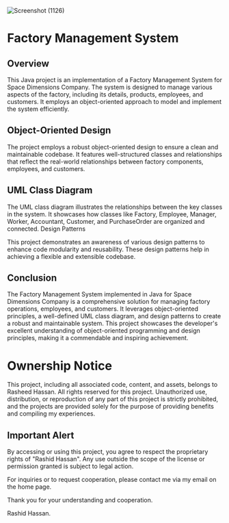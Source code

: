 ![Screenshot (1126)](https://github.com/RashidHasan/Factory-Management-System/assets/136935583/6baf50fb-825d-4f3c-af61-24bee1d82cdd)


# Factory Management System
## Overview

This Java project is an implementation of a Factory Management System for Space Dimensions Company. The system is designed to manage various aspects of the factory, including its details, products, employees, and customers. It employs an object-oriented approach to model and implement the system efficiently.

## Object-Oriented Design

The project employs a robust object-oriented design to ensure a clean and maintainable codebase. It features well-structured classes and relationships that reflect the real-world relationships between factory components, employees, and customers.

## UML Class Diagram

The UML class diagram illustrates the relationships between the key classes in the system. It showcases how classes like Factory, Employee, Manager, Worker, Accountant, Customer, and PurchaseOrder are organized and connected.
Design Patterns

This project demonstrates an awareness of various design patterns to enhance code modularity and reusability. These design patterns help in achieving a flexible and extensible codebase.

## Conclusion

The Factory Management System implemented in Java for Space Dimensions Company is a comprehensive solution for managing factory operations, employees, and customers. It leverages object-oriented principles, a well-defined UML class diagram, and design patterns to create a robust and maintainable system. This project showcases the developer's excellent understanding of object-oriented programming and design principles, making it a commendable and inspiring achievement.

# Ownership Notice

This project, including all associated code, content, and assets, belongs to Rasheed Hassan. All rights reserved for this project. Unauthorized use, distribution, or reproduction of any part of this project is strictly prohibited, and the projects are provided solely for the purpose of providing benefits and compiling my experiences.

## Important Alert
By accessing or using this project, you agree to respect the proprietary rights of "Rashid Hassan". Any use outside the scope of the license or permission granted is subject to legal action.

For inquiries or to request cooperation, please contact me via my email on the home page.

Thank you for your understanding and cooperation.

Rashid Hassan.
